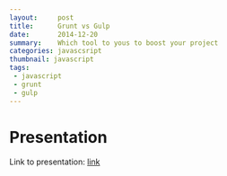 ```yaml
---
layout:     post
title:      Grunt vs Gulp
date:       2014-12-20
summary:    Which tool to yous to boost your project
categories: javascsript
thumbnail: javascript
tags:
 - javascript
 - grunt
 - gulp
---
```


# Presentation
Link to presentation: [link](/grunt_gulp)
